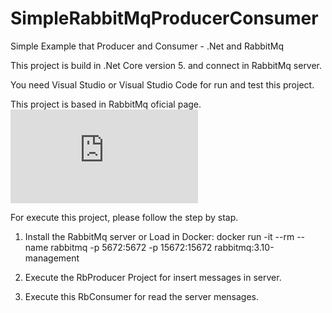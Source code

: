 # SimpleRabbitMqProducerConsumer
Simple Example that Producer and Consumer - .Net and RabbitMq

This project is build in .Net Core version 5. and connect in RabbitMq server. 

You need Visual Studio or Visual Studio Code for run and test this project.

This project is based in RabbitMq oficial page. ![rabitmq](https://www.rabbitmq.com/tutorials/tutorial-one-dotnet.html)

For execute this project, please follow the step by stap.

1. Install the RabbitMq server or Load in Docker: 
docker run -it --rm --name rabbitmq -p 5672:5672 -p 15672:15672 rabbitmq:3.10-management

2. Execute the RbProducer Project for insert messages in server.

3. Execute this RbConsumer for read the server mensages.
